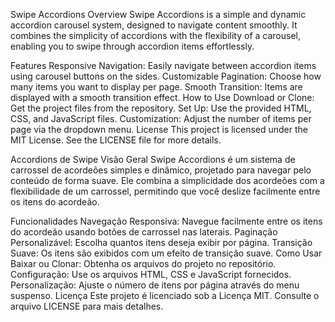 Swipe Accordions
Overview
Swipe Accordions is a simple and dynamic accordion carousel system, designed to navigate content smoothly. It combines the simplicity of accordions with the flexibility of a carousel, enabling you to swipe through accordion items effortlessly.

Features
Responsive Navigation: Easily navigate between accordion items using carousel buttons on the sides.
Customizable Pagination: Choose how many items you want to display per page.
Smooth Transition: Items are displayed with a smooth transition effect.
How to Use
Download or Clone: Get the project files from the repository.
Set Up: Use the provided HTML, CSS, and JavaScript files.
Customization: Adjust the number of items per page via the dropdown menu.
License
This project is licensed under the MIT License. See the LICENSE file for more details.

Accordions de Swipe
Visão Geral
Swipe Accordions é um sistema de carrossel de acordeões simples e dinâmico, projetado para navegar pelo conteúdo de forma suave. Ele combina a simplicidade dos acordeões com a flexibilidade de um carrossel, permitindo que você deslize facilmente entre os itens do acordeão.

Funcionalidades
Navegação Responsiva: Navegue facilmente entre os itens do acordeão usando botões de carrossel nas laterais.
Paginação Personalizável: Escolha quantos itens deseja exibir por página.
Transição Suave: Os itens são exibidos com um efeito de transição suave.
Como Usar
Baixar ou Clonar: Obtenha os arquivos do projeto no repositório.
Configuração: Use os arquivos HTML, CSS e JavaScript fornecidos.
Personalização: Ajuste o número de itens por página através do menu suspenso.
Licença
Este projeto é licenciado sob a Licença MIT. Consulte o arquivo LICENSE para mais detalhes.
